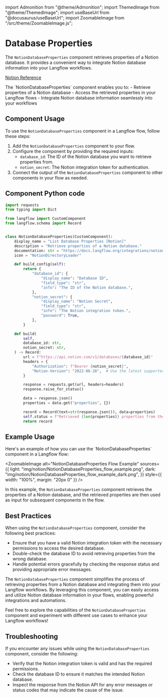 import Admonition from "@theme/Admonition";
import ThemedImage from "@theme/ThemedImage";
import useBaseUrl from "@docusaurus/useBaseUrl";
import ZoomableImage from "/src/theme/ZoomableImage.js";

# Database Properties

The `NotionDatabaseProperties` component retrieves properties of a Notion database. It provides a convenient way to integrate Notion database information into your Langflow workflows.

[Notion Reference](https://developers.notion.com/reference/post-database-query)

<Admonition type="tip" title="Component Functionality">
The `NotionDatabaseProperties` component enables you to:
- Retrieve properties of a Notion database
- Access the retrieved properties in your Langflow flows
- Integrate Notion database information seamlessly into your workflows
</Admonition>

## Component Usage

To use the `NotionDatabaseProperties` component in a Langflow flow, follow these steps:

1. Add the `NotionDatabaseProperties` component to your flow.
2. Configure the component by providing the required inputs:
   - `database_id`: The ID of the Notion database you want to retrieve properties from.
   - `notion_secret`: The Notion integration token for authentication.
3. Connect the output of the `NotionDatabaseProperties` component to other components in your flow as needed.

## Component Python code

```python
import requests
from typing import Dict

from langflow import CustomComponent
from langflow.schema import Record


class NotionDatabaseProperties(CustomComponent):
    display_name = "List Database Properties [Notion]"
    description = "Retrieve properties of a Notion database."
    documentation: str = "https://docs.langflow.org/integrations/notion/list-database-properties"
    icon = "NotionDirectoryLoader"

    def build_config(self):
        return {
            "database_id": {
                "display_name": "Database ID",
                "field_type": "str",
                "info": "The ID of the Notion database.",
            },
            "notion_secret": {
                "display_name": "Notion Secret",
                "field_type": "str",
                "info": "The Notion integration token.",
                "password": True,
            },
        }

    def build(
        self,
        database_id: str,
        notion_secret: str,
    ) -> Record:
        url = f"https://api.notion.com/v1/databases/{database_id}"
        headers = {
            "Authorization": f"Bearer {notion_secret}",
            "Notion-Version": "2022-06-28",  # Use the latest supported version
        }

        response = requests.get(url, headers=headers)
        response.raise_for_status()

        data = response.json()
        properties = data.get("properties", {})

        record = Record(text=str(response.json()), data=properties)
        self.status = f"Retrieved {len(properties)} properties from the Notion database.\n {record.text}"
        return record
```

## Example Usage

<Admonition type="info" title="Example Usage">
Here's an example of how you can use the `NotionDatabaseProperties` component in a Langflow flow:

<ZoomableImage
alt="NotionDatabaseProperties Flow Example"
sources={{
light: "img/notion/NotionDatabaseProperties_flow_example.png",
dark: "img/notion/NotionDatabaseProperties_flow_example_dark.png",
}}
style={{ width: "100%", margin: "20px 0" }}
/>

In this example, the `NotionDatabaseProperties` component retrieves the properties of a Notion database, and the retrieved properties are then used as input for subsequent components in the flow.
</Admonition>

## Best Practices

When using the `NotionDatabaseProperties` component, consider the following best practices:

- Ensure that you have a valid Notion integration token with the necessary permissions to access the desired database.
- Double-check the database ID to avoid retrieving properties from the wrong database.
- Handle potential errors gracefully by checking the response status and providing appropriate error messages.

The `NotionDatabaseProperties` component simplifies the process of retrieving properties from a Notion database and integrating them into your Langflow workflows. By leveraging this component, you can easily access and utilize Notion database information in your flows, enabling powerful integrations and automations.

Feel free to explore the capabilities of the `NotionDatabaseProperties` component and experiment with different use cases to enhance your Langflow workflows!

## Troubleshooting

If you encounter any issues while using the `NotionDatabaseProperties` component, consider the following:

- Verify that the Notion integration token is valid and has the required permissions.
- Check the database ID to ensure it matches the intended Notion database.
- Inspect the response from the Notion API for any error messages or status codes that may indicate the cause of the issue.
